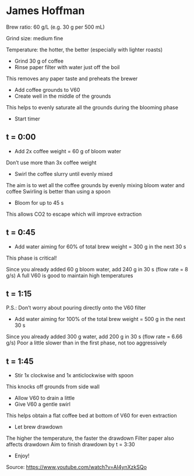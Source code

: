 # James Hoffman

Brew ratio: 60 g/L (e.g. 30 g per 500 mL)

Grind size: medium fine

Temperature: the hotter, the better (especially with lighter roasts)

- Grind 30 g of coffee
- Rinse paper filter with water just off the boil

This removes any paper taste and preheats the brewer

- Add coffee grounds to V60
- Create well in the middle of the grounds

This helps to evenly saturate all the grounds during the blooming phase

- Start timer

## t = 0:00

- Add 2x coffee weight = 60 g of bloom water

Don’t use more than 3x coffee weight

- Swirl the coffee slurry until evenly mixed

The aim is to wet all the coffee grounds by evenly mixing bloom water and coffee
Swirling is better than using a spoon

- Bloom for up to 45 s

This allows CO2 to escape which will improve extraction

## t = 0:45

- Add water aiming for 60% of total brew weight = 300 g in the next 30 s

This phase is critical!

Since you already added 60 g bloom water, add 240 g in 30 s (flow rate = 8 g/s)
A full V60 is good to maintain high temperatures

## t = 1:15

P.S.: Don’t worry about pouring directly onto the V60 filter

- Add water aiming for 100% of the total brew weight = 500 g in the next 30 s

Since you already added 300 g water, add 200 g in 30 s (flow rate = 6.66 g/s)
Poor a little slower than in the first phase, not too aggressively

## t = 1:45

- Stir 1x clockwise and 1x anticlockwise with spoon

This knocks off grounds from side wall

- Allow V60 to drain a little
- Give V60 a gentle swirl

This helps obtain a flat coffee bed at bottom of V60 for even extraction

- Let brew drawdown

The higher the temperature, the faster the drawdown
Filter paper also affects drawdown
Aim to finish drawdown by t = 3:30

- Enjoy!


Source: https://www.youtube.com/watch?v=AI4ynXzkSQo
